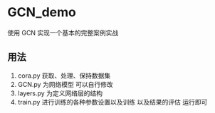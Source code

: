 # GCN_demo
使用 GCN 实现一个基本的完整案例实战
## 用法
1. cora.py 获取、处理、保持数据集
2. GCN.py 为网络模型 可以自行修改
3. layers.py 为定义网络层的结构
4. train.py 进行训练的各种参数设置以及训练 以及结果的评估 运行即可


